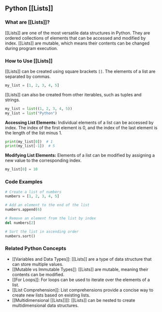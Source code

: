 ## Python [[Lists]]

### What are [[Lists]]?
[[Lists]] are one of the most versatile data structures in Python. They are ordered collections of elements that can be accessed and modified by index. [[Lists]] are mutable, which means their contents can be changed during program execution.

### How to Use [[Lists]]
[[Lists]] can be created using square brackets `[]`. The elements of a list are separated by commas.

```python
my_list = [1, 2, 3, 4, 5]
```

[[Lists]] can also be created from other iterables, such as tuples and strings.

```python
my_list = list((1, 2, 3, 4, 5))
my_list = list("Python")
```

**Accessing List Elements:**
Individual elements of a list can be accessed by index. The index of the first element is 0, and the index of the last element is the length of the list minus 1.

```python
print(my_list[0])  # 1
print(my_list[-1])  # 5
```

**Modifying List Elements:**
Elements of a list can be modified by assigning a new value to the corresponding index.

```python
my_list[0] = 10
```

### Code Examples
```python
# Create a list of numbers
numbers = [1, 2, 3, 4, 5]

# Add an element to the end of the list
numbers.append(6)

# Remove an element from the list by index
del numbers[2]

# Sort the list in ascending order
numbers.sort()
```

### Related Python Concepts
- [[Variables and Data Types]]: [[Lists]] are a type of data structure that can store multiple values.
- [[Mutable vs Immutable Types]]: [[Lists]] are mutable, meaning their contents can be modified.
- [[For Loops]]: For loops can be used to iterate over the elements of a list.
- [[List Comprehension]]: List comprehensions provide a concise way to create new lists based on existing lists.
- [[Multidimensional [[Lists]]]]: [[Lists]] can be nested to create multidimensional data structures.